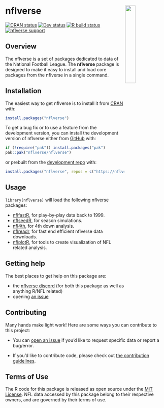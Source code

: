 
<!-- README.md is generated from README.Rmd. Please edit that file -->

# nflverse <a href='https://nflverse.nflverse.com/'><img src='man/figures/logo.png' align="right" width="25%" min-width="120px" /></a>

<!-- badges: start -->

[![CRAN
status](https://img.shields.io/cran/v/nflverse?style=flat-square&logo=R&label=CRAN)](https://CRAN.R-project.org/package=nflverse)
[![Dev
status](https://img.shields.io/github/r-package/v/nflverse/nflverse/main?label=dev%20version&style=flat-square&logo=github)](https://nflverse.nflverse.com/)
[![R build
status](https://img.shields.io/github/workflow/status/nflverse/nflverse/R-CMD-check?label=R%20check&style=flat-square&logo=github)](https://github.com/nflverse/nflverse/actions)
[![nflverse
support](https://img.shields.io/discord/789805604076126219?color=7289da&label=nflverse%20support&logo=discord&logoColor=fff&style=flat-square)](https://discord.com/invite/5Er2FBnnQa)
<!-- badges: end -->

## Overview

The nflverse is a set of packages dedicated to data of the National
Football League. The **nflverse** package is designed to make it easy to
install and load core packages from the nflverse in a single command.

## Installation

The easiest way to get nflverse is to install it from
[CRAN](https://cran.r-project.org/package=nflverse) with:

``` r
install.packages("nflverse")
```

To get a bug fix or to use a feature from the development version, you
can install the development version of nflverse either from
[GitHub](https://github.com/nflverse/nflverse/) with:

``` r
if (!require("pak")) install.packages("pak")
pak::pak("nflverse/nflverse")
```

or prebuilt from the [development repo](https://nflverse.r-universe.dev)
with:

``` r
install.packages("nflverse", repos = c("https://nflverse.r-universe.dev", getOption("repos")))
```

## Usage

`library(nflverse)` will load the following nflverse packages:

-   [nflfastR](https://www.nflfastr.com/), for play-by-play data back to
    1999.
-   [nflseedR](https://nflseedr.com/), for season simulations.
-   [nfl4th](https://www.nfl4th.com/), for 4th down analysis.
-   [nflreadr](https://nflreadr.nflverse.com/), for fast end efficient
    nflverse data downloads.
-   [nflplotR](https://nflplotr.nflverse.com/), for tools to create
    visualization of NFL related analysis.

## Getting help

The best places to get help on this package are:

-   the [nflverse discord](https://discord.com/invite/5Er2FBnnQa) (for
    both this package as well as anything R/NFL related)
-   opening [an
    issue](https://github.com/nflverse/nflverse/issues/new/choose)

## Contributing

Many hands make light work! Here are some ways you can contribute to
this project:

-   You can [open an
    issue](https://github.com/nflverse/nflverse/issues/new/choose) if
    you’d like to request specific data or report a bug/error.

-   If you’d like to contribute code, please check out [the contribution
    guidelines](https://nflverse.nflverse.com/CONTRIBUTING.html).

## Terms of Use

The R code for this package is released as open source under the [MIT
License](https://nflverse.nflverse.com/LICENSE.html). NFL data accessed
by this package belong to their respective owners, and are governed by
their terms of use.
